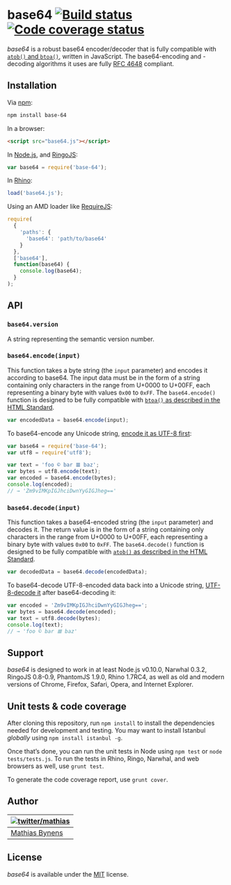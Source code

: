 # base64 [![Build status](https://travis-ci.org/mathiasbynens/base64.svg?branch=master)](https://travis-ci.org/mathiasbynens/base64) [![Code coverage status](http://img.shields.io/coveralls/mathiasbynens/base64/master.svg)](https://coveralls.io/r/mathiasbynens/base64)

_base64_ is a robust base64 encoder/decoder that is fully compatible with [`atob()` and `btoa()`](https://html.spec.whatwg.org/multipage/webappapis.html#atob), written in JavaScript. The base64-encoding and -decoding algorithms it uses are fully [RFC 4648](https://tools.ietf.org/html/rfc4648#section-4) compliant.

## Installation

Via [npm](https://www.npmjs.com/):

```bash
npm install base-64
```

In a browser:

```html
<script src="base64.js"></script>
```

In [Node.js](https://nodejs.org/), and [RingoJS](http://ringojs.org/):

```js
var base64 = require('base-64');
```

In [Rhino](http://www.mozilla.org/rhino/):

```js
load('base64.js');
```

Using an AMD loader like [RequireJS](http://requirejs.org/):

```js
require(
  {
    'paths': {
      'base64': 'path/to/base64'
    }
  },
  ['base64'],
  function(base64) {
    console.log(base64);
  }
);
```

## API

### `base64.version`

A string representing the semantic version number.

### `base64.encode(input)`

This function takes a byte string (the `input` parameter) and encodes it according to base64. The input data must be in the form of a string containing only characters in the range from U+0000 to U+00FF, each representing a binary byte with values `0x00` to `0xFF`. The `base64.encode()` function is designed to be fully compatible with [`btoa()` as described in the HTML Standard](https://html.spec.whatwg.org/multipage/webappapis.html#dom-windowbase64-btoa).

```js
var encodedData = base64.encode(input);
```

To base64-encode any Unicode string, [encode it as UTF-8 first](https://github.com/mathiasbynens/utf8.js#utf8encodestring):

```js
var base64 = require('base-64');
var utf8 = require('utf8');

var text = 'foo © bar 𝌆 baz';
var bytes = utf8.encode(text);
var encoded = base64.encode(bytes);
console.log(encoded);
// → 'Zm9vIMKpIGJhciDwnYyGIGJheg=='
```

### `base64.decode(input)`

This function takes a base64-encoded string (the `input` parameter) and decodes it. The return value is in the form of a string containing only characters in the range from U+0000 to U+00FF, each representing a binary byte with values `0x00` to `0xFF`. The `base64.decode()` function is designed to be fully compatible with [`atob()` as described in the HTML Standard](https://html.spec.whatwg.org/multipage/webappapis.html#dom-windowbase64-atob).

```js
var decodedData = base64.decode(encodedData);
```

To base64-decode UTF-8-encoded data back into a Unicode string, [UTF-8-decode it](https://github.com/mathiasbynens/utf8.js#utf8decodebytestring) after base64-decoding it:

```js
var encoded = 'Zm9vIMKpIGJhciDwnYyGIGJheg==';
var bytes = base64.decode(encoded);
var text = utf8.decode(bytes);
console.log(text);
// → 'foo © bar 𝌆 baz'
```

## Support

_base64_ is designed to work in at least Node.js v0.10.0, Narwhal 0.3.2, RingoJS 0.8-0.9, PhantomJS 1.9.0, Rhino 1.7RC4, as well as old and modern versions of Chrome, Firefox, Safari, Opera, and Internet Explorer.

## Unit tests & code coverage

After cloning this repository, run `npm install` to install the dependencies needed for development and testing. You may want to install Istanbul _globally_ using `npm install istanbul -g`.

Once that’s done, you can run the unit tests in Node using `npm test` or `node tests/tests.js`. To run the tests in Rhino, Ringo, Narwhal, and web browsers as well, use `grunt test`.

To generate the code coverage report, use `grunt cover`.

## Author

| [![twitter/mathias](https://gravatar.com/avatar/24e08a9ea84deb17ae121074d0f17125?s=70)](https://twitter.com/mathias "Follow @mathias on Twitter") |
|---|
| [Mathias Bynens](https://mathiasbynens.be/) |

## License

_base64_ is available under the [MIT](https://mths.be/mit) license.
